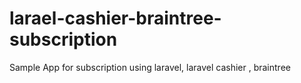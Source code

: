 # larael-cashier-braintree-subscription
Sample App for subscription using laravel, laravel cashier , braintree 
